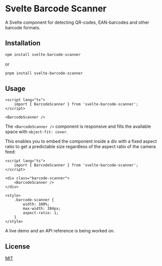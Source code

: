 # Svelte Barcode Scanner

A Svelte component for detecting QR-codes, EAN-barcodes and other barcode formats.

## Installation

```bash
npm install svelte-barcode-scanner
```

or

```bash
pnpm install svelte-barcode-scanner
```

## Usage

```svelte
<script lang="ts">
	import { BarcodeScanner } from 'svelte-barcode-scanner';
</script>

<BarcodeScanner />
```

The `<BarcodeScanner />` component is responsive and fills the available space with `object-fit: cover`.

This enables you to embed the component inside a div with a fixed aspect ratio to get a predictable size regardless of the aspect ratio of the camera feed:

```svelte
<script lang="ts">
	import { BarcodeScanner } from 'svelte-barcode-scanner';
</script>

<div class="barcode-scanner">
	<BarcodeScanner />
</div>

<style>
	.barcode-scanner {
		width: 100%;
		max-width: 384px;
		aspect-ratio: 1;
	}
</style>
```

A live demo and an API reference is being worked on.

## License

[MIT](./LICENSE)
